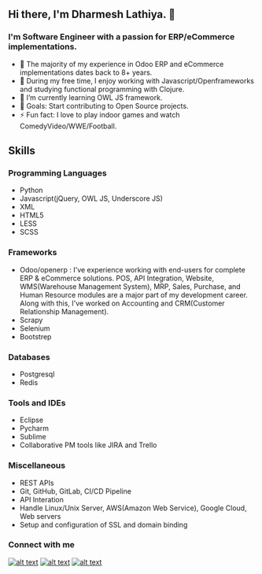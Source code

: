 ## Hi there, I'm Dharmesh Lathiya. 👋 
### I'm Software Engineer with a passion for ERP/eCommerce implementations.

- :telescope: The majority of my experience in Odoo ERP and eCommerce implementations dates back to 8+ years.
- 👀 During my free time, I enjoy working with Javascript/Openframeworks and studying functional programming with Clojure.
- 🌱 I’m currently learning OWL JS framework.
- 💞️ Goals: Start contributing to Open Source projects.
- :zap: Fun fact: I love to play indoor games and watch ComedyVideo/WWE/Football.

## Skills
### Programming Languages
- Python
- Javascript(jQuery, OWL JS, Underscore JS)
- XML
- HTML5
- LESS
- SCSS

### Frameworks
- Odoo/openerp : I've experience working with end-users for complete ERP & eCommerce solutions. 
POS, API Integration, Website, WMS(Warehouse Management System), MRP, Sales, Purchase, and Human Resource modules are a major part of my development career. Along with this, I've worked on Accounting and CRM(Customer Relationship Management).
- Scrapy
- Selenium
- Bootstrep

### Databases
- Postgresql
- Redis

### Tools and IDEs
- Eclipse
- Pycharm
- Sublime
- Collaborative PM tools like JIRA and Trello

### Miscellaneous
- REST APIs
- Git, GitHub, GitLab, CI/CD Pipeline
- API Interation
- Handle Linux/Unix Server, AWS(Amazon Web Service), Google Cloud, Web servers
- Setup and configuration of SSL and domain binding

### Connect with me
<!-- Grab your social icons from https://github.com/alexandresanlim/Badges4-README.md-Profile/blob/master/README.md -->

<!-- display the social media buttons-->

[![alt text][1.1]][1]
[![alt text][2.1]][2]
[![alt text][3.1]][3]

<!-- links to social media icons -->
[1.1]: https://img.shields.io/badge/Twitter-1DA1F2?style=for-the-badge&logo=twitter&logoColor=white (Twitter profile of Dharmesh)
[2.1]: https://img.shields.io/badge/LinkedIn-0077B5?style=for-the-badge&logo=linkedin&logoColor=white (LinkedIn profile of Dharmesh)
[3.1]: https://img.shields.io/badge/Gmail-D14836?style=for-the-badge&logo=gmail&logoColor=white (Email Id of Dharmesh)
[4.1]: https://img.shields.io/badge/Facebook-1877F2?style=for-the-badge&logo=facebook&logoColor=white (Facebook profile of Dharmesh)
[5.1]: https://img.shields.io/badge/Instagram-E4405F?style=for-the-badge&logo=instagram&logoColor=white (Instagram profile of Dharmesh)

<!-- links to social media accounts -->
[1]: https://twitter.com/dharmesh_8888
[2]: https://www.linkedin.com/in/dharmesh-lathiya-python-odoo/
[3]: mailto:dharmeshlathiya007@gmail.com
[4]: #
[5]: #

<!---
dharmesh666/dharmesh666 is a ✨ special ✨ repository because its `README.md` (this file) appears on your GitHub profile.
You can click the Preview link to take a look at your changes.
--->
